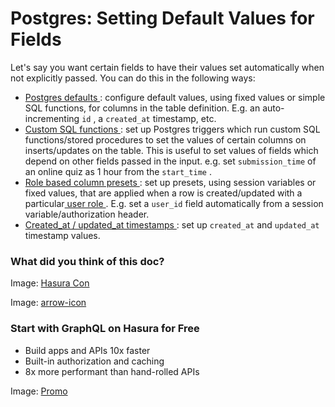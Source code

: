 # Postgres: Setting Default Values for Fields

Let's say you want certain fields to have their values set automatically when not explicitly passed. You can do this in
the following ways:

- [ Postgres defaults ](https://hasura.io/docs/latest/schema/postgres/default-values/postgres-defaults/): configure default values, using fixed
values or simple SQL functions, for columns in the table definition. E.g. an auto-incrementing `id` , a `created_at` timestamp, etc.
- [ Custom SQL functions ](https://hasura.io/docs/latest/schema/postgres/default-values/sql-functions/): set up Postgres triggers which run custom
SQL functions/stored procedures to set the values of certain columns on inserts/updates on the table. This is useful
to set values of fields which depend on other fields passed in the input. e.g. set `submission_time` of an online quiz
as 1 hour from the `start_time` .
- [ Role based column presets ](https://hasura.io/docs/latest/schema/postgres/default-values/column-presets/): set up presets, using session
variables or fixed values, that are applied when a row is created/updated with a particular[ user role ](https://hasura.io/docs/latest/auth/authorization/roles-variables/). E.g. set a `user_id` field automatically from a session
variable/authorization header.
- [ Created_at / updated_at timestamps ](https://hasura.io/docs/latest/schema/postgres/default-values/created-updated-timestamps/): set up `created_at` and `updated_at` timestamp values.


### What did you think of this doc?

Image: [ Hasura Con ](https://res.cloudinary.com/dh8fp23nd/image/upload/v1686154570/hasura-con-2023/has-con-light-date_r2a2ud.png)

Image: [ arrow-icon ](https://res.cloudinary.com/dh8fp23nd/image/upload/v1683723549/main-web/chevron-right_ldbi7d.png)

### Start with GraphQL on Hasura for Free

- Build apps and APIs 10x faster
- Built-in authorization and caching
- 8x more performant than hand-rolled APIs


Image: [ Promo ](https://hasura.io/docs/assets/images/hasura-free-ff60e409244e0ea12b5a3045d1a9096b.png)